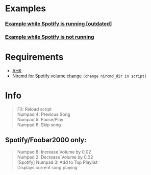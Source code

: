 # Examples
### [Example while Spotify is running [outdated]](https://youtu.be/whSEENEBa6E)

### [Example while Spotify is not running](https://youtu.be/H9BHAGh8GXI)

# Requirements
- [AHK](https://www.autohotkey.com/)
- [Nircmd for Spotify volume change](http://www.nirsoft.net/utils/nircmd.html)
`(change nircmd_dir in script)`

# Info
> F3: Reload script<br>
> Numpad 4: Previous Song<br>
> Numpad 5: Pause/Play<br>
> Numpad 6: Skip song<br>
## Spotify/Foobar2000 only:
> Numpad 8: Increase Volume by 0.02<br>
> Numpad 2: Decrease Volume by 0.02<br>
> [Spotify] Numpad 3: Add to Top Playlist<br>
> Displays current song playing<br>
#
